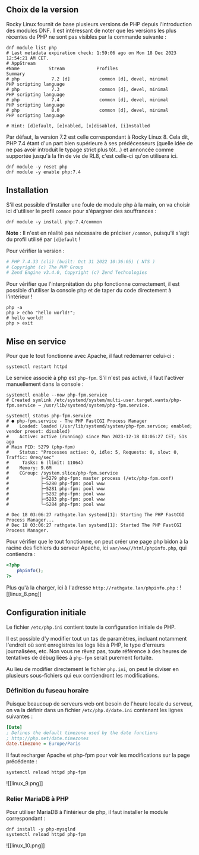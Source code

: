 
## Choix de la version

Rocky Linux fournit de base plusieurs versions de PHP depuis l'introduction des modules DNF. Il est intéressant de noter que les versions les plus récentes de PHP ne sont pas visibles par la commande suivante :
```shell
dnf module list php
# Last metadata expiration check: 1:59:06 ago on Mon 18 Dec 2023 12:54:21 AM CET.
# AppStream
#Name           Stream            Profiles                             Summary
# php            7.2 [d]           common [d], devel, minimal           PHP scripting language
# php            7.3               common [d], devel, minimal           PHP scripting language
# php            7.4               common [d], devel, minimal           PHP scripting language
# php            8.0               common [d], devel, minimal           PHP scripting language

# Hint: [d]efault, [e]nabled, [x]disabled, [i]nstalled
```

Par défaut, la version 7.2 est celle correspondant à Rocky Linux 8. Cela dit, PHP 7.4 étant d'un part bien supérieure à ses prédécesseurs (quelle idée de ne pas avoir introduit le typage strict plus tôt...) et annoncée comme supportée jusqu'à la fin de vie de RL8, c'est celle-ci qu'on utilisera ici.

```shell
dnf module -y reset php
dnf module -y enable php:7.4
```

## Installation

S'il est possible d'installer une foule de module php à la main, on va choisir ici d'utiliser le profil `common` pour s'épargner des souffrances :
```shell
dnf module -y install php:7.4/common
```
**Note** : Il n'est en réalité pas nécessaire de préciser `/common`, puisqu'il s'agit du profil utilisé par `[d]efault` !

Pour vérifier la version :
```php -v
# PHP 7.4.33 (cli) (built: Oct 31 2022 10:36:05) ( NTS )
# Copyright (c) The PHP Group
# Zend Engine v3.4.0, Copyright (c) Zend Technologies
```

Pour vérifier que l'interprétation du php fonctionne correctement, il est possible d'utiliser la console php et de taper du code directement à l'intérieur !
```shell
php -a
php > echo "hello world!";
# hello world!
php > exit
```

## Mise en service 

Pour que le tout fonctionne avec Apache, il faut redémarrer celui-ci :
```shell
systemctl restart httpd
```

Le service associé à php est `php-fpm`. S'il n'est pas activé, il faut l'activer manuellement dans la console :

```shell
systemctl enable --now php-fpm.service
# Created symlink /etc/systemd/system/multi-user.target.wants/php-fpm.service → /usr/lib/systemd/system/php-fpm.service.

systemctl status php-fpm.service
# ● php-fpm.service - The PHP FastCGI Process Manager
#    Loaded: loaded (/usr/lib/systemd/system/php-fpm.service; enabled; vendor preset: disabled)
#    Active: active (running) since Mon 2023-12-18 03:06:27 CET; 51s ago
# Main PID: 5279 (php-fpm)
#    Status: "Processes active: 0, idle: 5, Requests: 0, slow: 0, Traffic: 0req/sec"
#     Tasks: 6 (limit: 11064)
#    Memory: 9.6M
#    CGroup: /system.slice/php-fpm.service
#            ├─5279 php-fpm: master process (/etc/php-fpm.conf)
#            ├─5280 php-fpm: pool www
#            ├─5281 php-fpm: pool www
#            ├─5282 php-fpm: pool www
#            ├─5283 php-fpm: pool www
#            └─5284 php-fpm: pool www

# Dec 18 03:06:27 rathgate.lan systemd[1]: Starting The PHP FastCGI Process Manager...
# Dec 18 03:06:27 rathgate.lan systemd[1]: Started The PHP FastCGI Process Manager.
```

Pour vérifier que le tout fonctionne, on peut créer une page php bidon à la racine des fichiers du serveur Apache, ici `var/www//html/phpinfo.php`, qui contiendra :
```php
<?php
	phpinfo();
?>
```

Plus qu'à la charger, ici à l'adresse `http://rathgate.lan/phpinfo.php` :
![[linux_8.png]]

## Configuration initiale

Le fichier `/etc/php.ini` contient toute la configuration initiale de PHP. 

Il est possible d'y modifier tout un tas de paramètres, incluant notamment l'endroit où sont enregistrés les logs liés à PHP, le type d'erreurs journalisées, etc. Non vous ne rêvez pas, toute référence à des heures de tentatives de débug liées à `php-fpm` serait purement fortuite.

Au lieu de modifier directement le fichier `php.ini`, on peut le diviser en plusieurs sous-fichiers qui eux contiendront les modifications.

### Définition du fuseau horaire

Puisque beaucoup de serveurs web ont besoin de l'heure locale du serveur, on va la définir dans un fichier `/etc/php.d/date.ini` contenant les lignes suivantes :
```ini
[Date]
; Defines the default timezone used by the date functions
; http://php.net/date.timezones
date.timezone = Europe/Paris
```

Il faut recharger Apache et php-fpm pour voir les modifications sur la page précédente :
```shell
systemctl reload httpd php-fpm
```
![[linux_9.png]]

### Relier MariaDB à PHP

Pour utiliser MariaDB à l'intérieur de php, il faut installer le module correspondant :
```shell
dnf install -y php-mysqlnd
systemctl reload httpd php-fpm
```
![[linux_10.png]]

